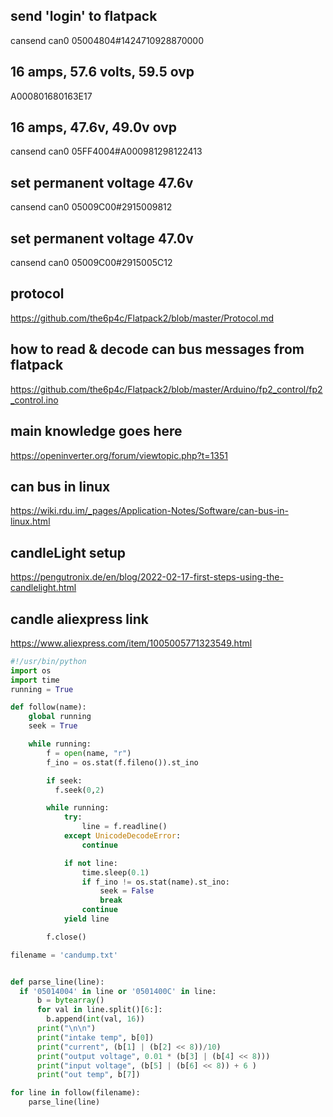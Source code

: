 

## send 'login' to flatpack
cansend can0 05004804#1424710928870000

## 16 amps, 57.6 volts, 59.5 ovp
A000801680163E17

## 16 amps, 47.6v, 49.0v ovp
cansend can0 05FF4004#A000981298122413

## set permanent voltage 47.6v
cansend can0 05009C00#2915009812

## set permanent voltage 47.0v
cansend can0 05009C00#2915005C12

## protocol
https://github.com/the6p4c/Flatpack2/blob/master/Protocol.md

## how to read & decode can bus messages from flatpack
https://github.com/the6p4c/Flatpack2/blob/master/Arduino/fp2_control/fp2_control.ino

## main knowledge goes here
https://openinverter.org/forum/viewtopic.php?t=1351

## can bus in linux
https://wiki.rdu.im/_pages/Application-Notes/Software/can-bus-in-linux.html

## candleLight setup
https://pengutronix.de/en/blog/2022-02-17-first-steps-using-the-candlelight.html

## candle aliexpress link
https://www.aliexpress.com/item/1005005771323549.html



```python
#!/usr/bin/python
import os
import time
running = True

def follow(name):
    global running
    seek = True

    while running:
        f = open(name, "r")
        f_ino = os.stat(f.fileno()).st_ino

        if seek:
          f.seek(0,2)

        while running:
            try:
                line = f.readline()
            except UnicodeDecodeError:
                continue

            if not line:
                time.sleep(0.1)
                if f_ino != os.stat(name).st_ino:
                    seek = False
                    break
                continue
            yield line

        f.close()

filename = 'candump.txt'


def parse_line(line):
  if '05014004' in line or '0501400C' in line:
      b = bytearray()
      for val in line.split()[6:]:
        b.append(int(val, 16))
      print("\n\n")
      print("intake temp", b[0])
      print("current", (b[1] | (b[2] << 8))/10)
      print("output voltage", 0.01 * (b[3] | (b[4] << 8)))
      print("input voltage", (b[5] | (b[6] << 8)) + 6 )
      print("out temp", b[7])

for line in follow(filename):
    parse_line(line)
```
